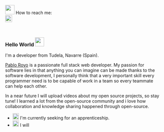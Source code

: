
<img src="https://firebasestorage.googleapis.com/v0/b/pablo-royo.appspot.com/o/Github%20Engine%2FProfile%2FWorldRotating.gif?alt=media&token=989ca50e-4887-4e24-b8a1-1b881229e995" width="30px"> How to reach me:
<br/>
<a href="https://www.linkedin.com/in/pablo-royo/">
  <img align="left" width="22px" src="https://firebasestorage.googleapis.com/v0/b/pablo-royo.appspot.com/o/Github%20Engine%2FProfile%2Flinkedin.svg?alt=media&token=b21f7c96-e3d7-4fe1-9916-0364f9d795d9" />
</a>

<br/>
<br/>

### Hello World <img src="https://firebasestorage.googleapis.com/v0/b/pablo-royo.appspot.com/o/Github%20Engine%2FProfile%2FHi_animation_emoji.gif?alt=media&token=efc3fbd2-a8c1-4788-9d65-808a76471142" width="29px">

I'm a developer from Tudela, Navarre (Spain).

[Pablo Royo](https://pabloroyo.com/) is a passionate full stack web developer. My passion for software lies in that anything you can imagine can be made thanks to the software development, I personally think that a very important skill every programmer need is to be capable of work in a team so every teammate can help each other.

In a near future I will upload videos about my open source projects, so stay tune! I learned a lot from the open-source community and i love how collaboration and knowledge sharing happened through open-source.
<br/>

- <img src="https://firebasestorage.googleapis.com/v0/b/pablo-royo.appspot.com/o/Github%20Engine%2FProfile%2FRocket.gif?alt=media&token=8e3a638d-b99b-43c8-9a9f-58c898e73264" width="20px"> I'm currently seeking for an apprenticeship.
- <img src="https://firebasestorage.googleapis.com/v0/b/pablo-royo.appspot.com/o/Github%20Engine%2FProfile%2FFIRE_EMOJI_400.gif?alt=media&token=89f5502b-b243-4145-9ce4-d0561fa8283a" width="20px"> I will 

